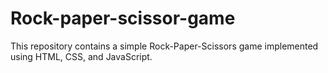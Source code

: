 # Rock-paper-scissor-game
This repository contains a simple Rock-Paper-Scissors game implemented using HTML, CSS, and JavaScript.
